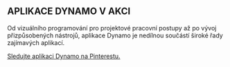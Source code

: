 ## APLIKACE DYNAMO V AKCI

Od vizuálního programování pro projektové pracovní postupy až po vývoj přizpůsobených nástrojů, aplikace Dynamo je nedílnou součástí široké řady zajímavých aplikací.

<a data-pin-do="embedBoard" href="http://www.pinterest.com/modelabnyc/dynamo-in-action/" data-pin-scale-width="240" data-pin-scale-height="1280" data-pin-board-width="770">Sledujte aplikaci Dynamo na Pinterestu.</a>
<!-- Please call pinit.js only once per page -->
<script type="text/javascript" async defer src="//assets.pinterest.com/js/pinit.js"></script>